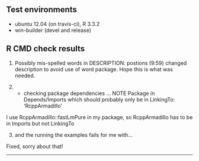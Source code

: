 ## Test environments
* ubuntu 12.04 (on travis-ci), R 3.3.2
* win-builder (devel and release)

## R CMD check results

1. Possibly mis-spelled words in DESCRIPTION:
  postions (9:59)
changed description to avoid use of word package. Hope this is what was needed.
  
2. * checking package dependencies ... NOTE
Package in Depends/Imports which should probably only be in LinkingTo: ‘RcppArmadillo’

 I use RcppArmadillo::fastLmPure in my package, so RcppArmadillo has to be in Imports but not LinkingTo

3. and the running the examples fails for me with...

Fixed, sorry about that!

---
